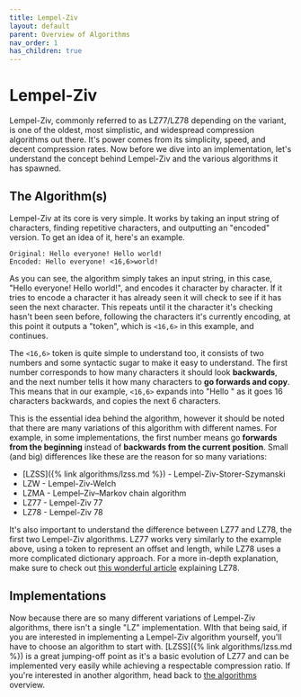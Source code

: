 ```yaml
---
title: Lempel-Ziv
layout: default
parent: Overview of Algorithms
nav_order: 1
has_children: true
---
```


# Lempel-Ziv

Lempel-Ziv, commonly referred to as LZ77/LZ78 depending on the variant, is one of the oldest, most simplistic, and widespread compression algorithms out there. It's power comes from its simplicity, speed, and decent compression rates. Now before we dive into an implementation, let's understand the concept behind Lempel-Ziv and the various algorithms it has spawned.

## The Algorithm(s)

Lempel-Ziv at its core is very simple. It works by taking an input string of characters, finding repetitive characters, and outputting an "encoded" version. To get an idea of it, here's an example.

```
Original: Hello everyone! Hello world!
Encoded: Hello everyone! <16,6>world!
```

As you can see, the algorithm simply takes an input string, in this case, "Hello everyone! Hello world!", and encodes it character by character. If it tries to encode a character it has already seen it will check to see if it has seen the next character. This repeats until it the character it's checking hasn't been seen before, following the characters it's currently encoding, at this point it outputs a "token", which is `<16,6>` in this example, and continues.

The `<16,6>` token is quite simple to understand too, it consists of two numbers and some syntactic sugar to make it easy to understand. The first number corresponds to how many characters it should look **backwards**, and the next number tells it how many characters to **go forwards and copy**. This means that in our example, `<16,6>` expands into "Hello " as it goes 16 characters backwards, and copies the next 6 characters.

This is the essential idea behind the algorithm, however it should be noted that there are many variations of this algorithm with different names. For example, in some implementations, the first number means go **forwards from the beginning** instead of **backwards from the current position**. Small (and big) differences like these are the reason for so many variations:

- [LZSS]({% link algorithms/lzss.md %}) - Lempel-Ziv-Storer-Szymanski
- LZW - Lempel-Ziv-Welch
- LZMA - Lempel–Ziv–Markov chain algorithm
- LZ77 - Lempel-Ziv 77
- LZ78 - Lempel-Ziv 78

It's also important to understand the difference between LZ77 and LZ78, the first two Lempel-Ziv algorithms. LZ77 works very similarly to the example above, using a token to represent an offset and length, while LZ78 uses a more complicated dictionary approach. For a more in-depth explanation, make sure to check out [this wonderful article](https://towardsdatascience.com/how-data-compression-works-exploring-lz78-e97e539138) explaining LZ78.

## Implementations

Now because there are so many different variations of Lempel-Ziv algorithms, there isn't a single "LZ" implementation. WIth that being said, if you are interested in implementing a Lempel-Ziv algorithm yourself, you'll have to choose an algorithm to start with. [LZSS]({% link algorithms/lzss.md %}) is a great jumping-off point as it's a basic evolution of LZ77 and can be implemented very easily while achieving a respectable compression ratio. If you're interested in another algorithm, head back to [the algorithms](#the-algorithms) overview.
